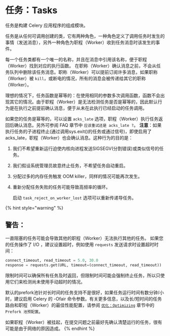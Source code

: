 # 任务：Tasks

任务是构建 Celery 应用程序的组成模块。

任务是从任何可调用创建的类，它有两种角色，一种角色定义了调用任务时发生的事情（发送消息），另外一种角色为职程（Worker）收到任务消息时该发生的事件。

每一个任务类都有一个唯一的名称，并且在消息中引用该名称，便于职程（Worker）找到对应的执行函数。 在职称（Worker）确认消息之前，不会从任务队列中删除该任务消息。职称（Worker）可以提前订阅许多消息，如果职称（Worker）被 `kill`，或断电的情况，所有的消息会被传递给其它的职称（Worker）。 

理想的情况下，任务函数是幂等的：在使用相同的参数多次调用函数，函数不会出现其它的情况。由于职程（Worker）是无法检测任务是否是幂等的，因此默认行为是在执行之前提前确认消息，便于从未在此执行已经启动的任务调用。

如果您的任务是幂等的，可以设置 `acks_late` 选项，职程（Worker）执行任务返回后确认消息。另外可参阅 FAQ 章节中 `应该重试还是 acks_late ?`。 **注意**：如果执行任务的子进程终止(通过调用sys.exit()的任务或通过信号)，即使启用了acks_late，职程（Worker）也会确认消息。这种行为的目的是：

1. 我们不希望重新运行迫使内核向进程发送SIGSEGV(分割错误)或类似信号的任务。
2. 我们假设系统管理员故意终止任务，不希望任务自动重启。
3. 分配过多的内存任务触发 OOM killer，同样的情况可能再次发生。
4.  重新分配任务失败的任务可能导致高频率的循环。

    启动 `task_reject_on_worker_lost` 选项可以重新传递导任务。

{% hint style="warning" %}
## 警告：

一直阻塞的任务可能会导致其他的职程（Worker）无法执行其他的任务。 如果您的任务操作了 I/O ，建议设置超时，例如使用 `requests` 发送请求时设置超时时间：

```python
connect_timeout, read_timeout = 5.0, 30.0
response = requests.get(URL, timeout=(connect_timeout, read_timeout))
```

限制时间可以确保所有任务及时返回，但限制时间可能会强制终止任务，所以只使用它们来检测尚未使用手动超时的情况。

默认的prefork池针对长时间的任务支持不是很好，如果任务运行时间有数分钟/小时，建议启用 Celery 的 -Ofair 命令参数。有关更多信息，以及长/短时间的任务路由和职程（Worker）的最佳性能配置，请参阅 [`优化：Optimizing`](../you-hua-optimizing.md) 章节中的 `Prefork 池预配置`。

 如果职程（Worker）被挂起，在提交问题之前最好先确认清楚运行的任务，很有可能是由于网络的原因造成。
{% endhint %}



